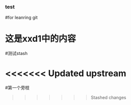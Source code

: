 ### test
#for leanring git

# 这是xxd1中的内容

#测试stash

<<<<<<< Updated upstream
=======
#第一个旁枝
>>>>>>> Stashed changes
